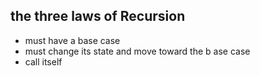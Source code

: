 ## the three laws of Recursion

- must have a base case
- must change its state and move toward the b ase case 
- call itself 

